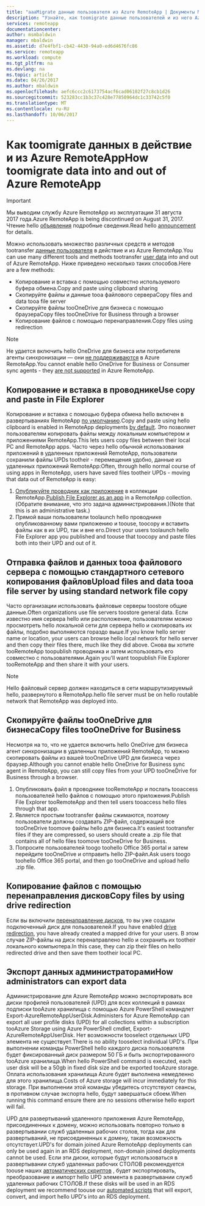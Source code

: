 ```yaml
---
title: "aaaMigrate данные пользователя из Azure RemoteApp | Документы Microsoft"
description: "Узнайте, как toomigrate данные пользователей и из него Azure RemoteApp."
services: remoteapp
documentationcenter: 
author: msmbaldwin
manager: mbaldwin
ms.assetid: d7e4fbf1-cb42-4430-94a0-ed6d4676fc86
ms.service: remoteapp
ms.workload: compute
ms.tgt_pltfrm: na
ms.devlang: na
ms.topic: article
ms.date: 04/26/2017
ms.author: mbaldwin
ms.openlocfilehash: aefc6ccc2c6173754acf6cad06102f27c8cb1d26
ms.sourcegitcommit: 523283cc1b3c37c428e77850964dc1c33742c5f0
ms.translationtype: MT
ms.contentlocale: ru-RU
ms.lasthandoff: 10/06/2017
---
```

# <a name="how-toomigrate-data-into-and-out-of-azure-remoteapp"></a><span data-ttu-id="9484e-103">Как toomigrate данных в действие и из Azure RemoteApp</span><span class="sxs-lookup"><span data-stu-id="9484e-103">How toomigrate data into and out of Azure RemoteApp</span></span>
> [!IMPORTANT]
> <span data-ttu-id="9484e-104">Мы выводим службу Azure RemoteApp из эксплуатации 31 августа 2017 года.</span><span class="sxs-lookup"><span data-stu-id="9484e-104">Azure RemoteApp is being discontinued on August 31, 2017.</span></span> <span data-ttu-id="9484e-105">Чтение hello [объявления](https://go.microsoft.com/fwlink/?linkid=821148) подробные сведения.</span><span class="sxs-lookup"><span data-stu-id="9484e-105">Read hello [announcement](https://go.microsoft.com/fwlink/?linkid=821148) for details.</span></span>
> 
> 

<span data-ttu-id="9484e-106">Можно использовать множество различных средств и методов tootransfer [данные пользователя](remoteapp-upd.md) в действие и из Azure RemoteApp.</span><span class="sxs-lookup"><span data-stu-id="9484e-106">You can use many different tools and methods tootransfer [user data](remoteapp-upd.md) into and out of Azure RemoteApp.</span></span> <span data-ttu-id="9484e-107">Ниже приведено несколько таких способов.</span><span class="sxs-lookup"><span data-stu-id="9484e-107">Here are a few methods:</span></span>

* <span data-ttu-id="9484e-108">Копирование и вставка с помощью совместно используемого буфера обмена.</span><span class="sxs-lookup"><span data-stu-id="9484e-108">Copy and paste using clipboard sharing</span></span>
* <span data-ttu-id="9484e-109">Скопируйте файлы и данные tooa файлового сервера</span><span class="sxs-lookup"><span data-stu-id="9484e-109">Copy files and data tooa file server</span></span>
* <span data-ttu-id="9484e-110">Скопируйте файлы tooOneDrive для бизнеса с помощью браузера</span><span class="sxs-lookup"><span data-stu-id="9484e-110">Copy files tooOneDrive for Business through a browser</span></span>
* <span data-ttu-id="9484e-111">Копирование файлов с помощью перенаправления.</span><span class="sxs-lookup"><span data-stu-id="9484e-111">Copy files using redirection</span></span>

> [!NOTE]
> <span data-ttu-id="9484e-112">Не удается включить hello OneDrive для бизнеса или потребителя агенты синхронизации — они [не поддерживаются](remoteapp-onedrive.md) в Azure RemoteApp.</span><span class="sxs-lookup"><span data-stu-id="9484e-112">You cannot enable hello OneDrive for Business or Consumer sync agents - they [are not supported](remoteapp-onedrive.md) in Azure RemoteApp.</span></span>
> 
> 

## <a name="use-copy-and-paste-in-file-explorer"></a><span data-ttu-id="9484e-113">Копирование и вставка в проводнике</span><span class="sxs-lookup"><span data-stu-id="9484e-113">Use copy and paste in File Explorer</span></span>
<span data-ttu-id="9484e-114">Копирование и вставка с помощью буфера обмена hello включен в развертываниях RemoteApp [по умолчанию](remoteapp-redirection.md).</span><span class="sxs-lookup"><span data-stu-id="9484e-114">Copy and paste using hello clipboard is enabled in RemoteApp deployments [by default](remoteapp-redirection.md).</span></span> <span data-ttu-id="9484e-115">Это позволяет пользователям копировать файлы между локальным компьютером и приложениями RemoteApp.</span><span class="sxs-lookup"><span data-stu-id="9484e-115">This lets users copy files between their local PC and RemoteApp apps.</span></span> <span data-ttu-id="9484e-116">Часто через hello обычной использования приложений в удаленных приложений RemoteApp, пользователи сохранили файлы UPDs tootheir - перемещения удобно, данные из удаленных приложений RemoteApp:</span><span class="sxs-lookup"><span data-stu-id="9484e-116">Often, through hello normal course of using apps in RemoteApp, users have saved files tootheir UPDs - moving that data out of RemoteApp is easy:</span></span>

1. <span data-ttu-id="9484e-117">[Опубликуйте проводник как приложение](remoteapp-publish.md) в коллекции RemoteApp.</span><span class="sxs-lookup"><span data-stu-id="9484e-117">[Publish File Explorer as an app](remoteapp-publish.md) in a RemoteApp collection.</span></span> <span data-ttu-id="9484e-118">(Обратите внимание, что это задача администрирования.)</span><span class="sxs-lookup"><span data-stu-id="9484e-118">(Note that this is an administrative task.)</span></span>
2. <span data-ttu-id="9484e-119">Прямой ваши пользователи toolaunch hello проводнике опубликованному вами приложению и toouse, toocopy и вставить файлы как в их UPD, так и вне его.</span><span class="sxs-lookup"><span data-stu-id="9484e-119">Direct your users toolaunch hello File Explorer app you published and toouse that toocopy and paste files both into their UPD and out of it.</span></span>

## <a name="upload-files-and-data-tooa-file-server-by-using-standard-network-file-copy"></a><span data-ttu-id="9484e-120">Отправка файлов и данных tooa файлового сервера с помощью стандартного сетевого копирования файлов</span><span class="sxs-lookup"><span data-stu-id="9484e-120">Upload files and data tooa file server by using standard network file copy</span></span>
<span data-ttu-id="9484e-121">Часто организации использовать файловые серверы toostore общие данные.</span><span class="sxs-lookup"><span data-stu-id="9484e-121">Often organizations use file servers toostore general data.</span></span> <span data-ttu-id="9484e-122">Если известно имя сервера hello или расположение, пользователям можно просмотреть hello локальной сети для сервера hello и скопировать их файлы, подобно выполняются гораздо выше.</span><span class="sxs-lookup"><span data-stu-id="9484e-122">If you know hello server name or location, your users can browse hello local network for hello server and then copy their files there, much like they did above.</span></span> <span data-ttu-id="9484e-123">Снова вы хотите tooRemoteApp toopublish проводника и затем использовать его совместно с пользователями.</span><span class="sxs-lookup"><span data-stu-id="9484e-123">Again you'll want toopublish File Explorer tooRemoteApp and then share it with your users.</span></span>

> [!NOTE]
> <span data-ttu-id="9484e-124">Hello файловый сервер должен находиться в сети маршрутизируемый hello, развернутого в RemoteApp.</span><span class="sxs-lookup"><span data-stu-id="9484e-124">hello file server must be on hello routable network that RemoteApp was deployed into.</span></span>
> 
> 

## <a name="copy-files-tooonedrive-for-business"></a><span data-ttu-id="9484e-125">Скопируйте файлы tooOneDrive для бизнеса</span><span class="sxs-lookup"><span data-stu-id="9484e-125">Copy files tooOneDrive for Business</span></span>
<span data-ttu-id="9484e-126">Несмотря на то, что не удается включить hello OneDrive для бизнеса агент синхронизации в удаленных приложений RemoteApp, то можно скопировать файлы из вашей tooOneDrive UPD для бизнеса через браузер.</span><span class="sxs-lookup"><span data-stu-id="9484e-126">Although you cannot enable hello OneDrive for Business sync agent in RemoteApp, you can still copy files from your UPD tooOneDrive for Business through a browser.</span></span> 

1. <span data-ttu-id="9484e-127">Опубликовать файл в проводнике tooRemoteApp и послать tooaccess пользователей hello файлов с помощью этого приложения.</span><span class="sxs-lookup"><span data-stu-id="9484e-127">Publish File Explorer tooRemoteApp and then tell users tooaccess hello files through that app.</span></span> 
2. <span data-ttu-id="9484e-128">Является простым tootransfer файлы сжимаются, поэтому пользователи должны создавать ZIP-файл, содержащий все tooOneDrive toomove файлы hello для бизнеса.</span><span class="sxs-lookup"><span data-stu-id="9484e-128">It's easiest tootransfer files if they are compressed, so users should create a .zip file that contains all of hello files toomove tooOneDrive for Business.</span></span>
3. <span data-ttu-id="9484e-129">Попросите пользователей toogo toohello Office 365 portal и затем перейдите tooOneDrive и отправить hello ZIP-файл.</span><span class="sxs-lookup"><span data-stu-id="9484e-129">Ask users toogo toohello Office 365 portal, and then go tooOneDrive and upload hello .zip file.</span></span>

## <a name="copy-files-by-using-drive-redirection"></a><span data-ttu-id="9484e-130">Копирование файлов с помощью перенаправления дисков</span><span class="sxs-lookup"><span data-stu-id="9484e-130">Copy files by using drive redirection</span></span>
<span data-ttu-id="9484e-131">Если вы включили [перенаправление дисков](remoteapp-redirection.md), то вы уже создали подключенный диск для пользователей.</span><span class="sxs-lookup"><span data-stu-id="9484e-131">If you have enabled [drive redirection](remoteapp-redirection.md), you have already created a mapped drive for your users.</span></span> <span data-ttu-id="9484e-132">В этом случае ZIP-файлы на диск перенаправлено hello и сохранить их tootheir локального компьютера.</span><span class="sxs-lookup"><span data-stu-id="9484e-132">In this case, they can zip their files on hello redirected drive and then save them tootheir local PC.</span></span>

## <a name="how-administrators-can-export-data"></a><span data-ttu-id="9484e-133">Экспорт данных администраторами</span><span class="sxs-lookup"><span data-stu-id="9484e-133">How administrators can export data</span></span>

<span data-ttu-id="9484e-134">Администрирование для Azure RemoteApp можно экспортировать все диски профилей пользователей (UPD) для всех коллекций в рамках подписки tooAzure хранилища с помощью Azure PowerShell командлет Export-AzureRemoteAppUserDisk.</span><span class="sxs-lookup"><span data-stu-id="9484e-134">Administers for Azure RemoteApp can export all user profile disks (UPD) for all collections within a subscription tooAzure Storage using Azure PowerShell cmdlet, Export-AzureRemoteAppUserDisk.</span></span>  <span data-ttu-id="9484e-135">Нет возможности tooselect отдельных UPD элемента не существует.</span><span class="sxs-lookup"><span data-stu-id="9484e-135">There is no ability tooselect individual UPD's.</span></span>  <span data-ttu-id="9484e-136">При выполнении команды PowerShell hello каждого диска пользователя будет фиксированный диск размером 50 ГБ и быть экспортированного tooAzure хранилища.</span><span class="sxs-lookup"><span data-stu-id="9484e-136">When hello PowerShell command is executed, each user disk will be a 50gb in fixed disk size and be exported tooAzure storage.</span></span>  <span data-ttu-id="9484e-137">Оплата использования хранилища Azure будет выполнена немедленно для этого хранилища.</span><span class="sxs-lookup"><span data-stu-id="9484e-137">Costs of Azure storage will incur immediately for this storage.</span></span>  <span data-ttu-id="9484e-138">При выполнении этой команды убедитесь отсутствуют сеансы, в противном случае экспорта hello, будут завершаться сбоем.</span><span class="sxs-lookup"><span data-stu-id="9484e-138">When running this command ensure there are no sessions otherwise hello export will fail.</span></span>

<span data-ttu-id="9484e-139">UPD для развертываний удаленного приложения Azure RemoteApp, присоединенных к домену, можно использовать повторно только в развертывании служб удаленных рабочих столов, тогда как для развертываний, не присоединенных к домену, такая возможность отсутствует.</span><span class="sxs-lookup"><span data-stu-id="9484e-139">UPD's for domain joined Azure RemoteApp deployments can only be used again in an RDS deployment, non-domain joined deployments cannot be used.</span></span>  <span data-ttu-id="9484e-140">Если эти диски, которые будут использоваться в развертывании служб удаленных рабочих СТОЛОВ рекомендуется toouse наших [автоматических скриптов](https://github.com/arcadiahlyy/aramigration) , будет экспортировать, преобразование и импорт hello UPD элемента в развертывании служб удаленных рабочих СТОЛОВ.</span><span class="sxs-lookup"><span data-stu-id="9484e-140">If these disks will be used in an RDS deployment we recommend toouse our [automated scripts](https://github.com/arcadiahlyy/aramigration) that will export, convert, and import hello UPD's into an RDS deployment.</span></span>

